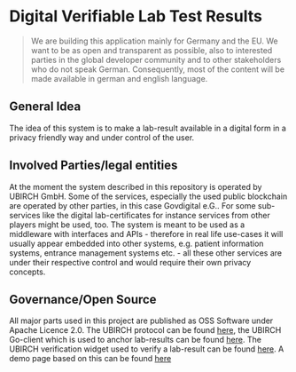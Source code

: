 # Digital Verifiable Lab Test Results

> We are building this application mainly for Germany and the EU. We want to be as open and transparent as possible, 
> also to interested parties in the global developer community and to other stakeholders who do not speak German. 
> Consequently, most of the content will be made available in german and english language.

## General Idea

The idea of this system is to make a lab-result available in a digital form in a privacy friendly way and under control of the user.

## Involved Parties/legal entities

At the moment the system described in this repository is operated by UBIRCH GmbH. Some of the services, especially the used public blockchain are operated by other parties, in this case Govdigital e.G.. For some sub-services like the digital lab-certificates for instance services from other players might be used, too. 
The system is meant to be used as a middleware with interfaces and APIs - therefore in real life use-cases it will usually appear embedded into other systems, e.g. patient information systems, entrance management systems etc. - all these other services are under their respective control and would require their own privacy concepts.

## Governance/Open Source

All major parts used in this project are published as OSS Software under Apache Licence 2.0. The UBIRCH protocol can be found [here](https://github.com/ubirch/ubirch-client-go), the UBIRCH Go-client which is used to anchor lab-results can be found [here](https://github.com/ubirch/ubirch-protocol). The UBIRCH verification widget used to verify a lab-result can be found [here](https://github.com/ubirch/ubirch-verify-widget). A demo page based on this can be found [here](https://ubirch.de/v#f=Mustermann;g=Erika;b=19640812;p=T01000322;i=3CF75K8D0L;d=202007011030;t=PCR;r=n;s=2fe00c151cb726bb9ed7)
